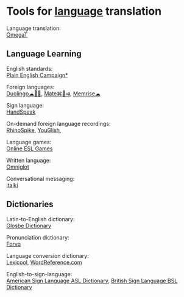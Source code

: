 
# Tools for [language](https://gainedin.site/language/) translation

Language translation:  
[OmegaT](https://omegat.org/)

## Language Learning

English standards:  
[Plain English Campaign*](https://www.plainenglish.co.uk/)

Foreign languages:  
[Duolingo☁🍎🤖](https://www.duolingo.com/),
[Mate⌘🍎⇉](https://gikken.co/mate-translate/),
[Memrise☁](https://www.memrise.com/)

Sign language:  
[HandSpeak](https://www.handspeak.com/)

On-demand foreign language recordings:  
[RhinoSpike](https://rhinospike.com/),
[YouGlish](https://youglish.com/),

Language games:  
[Online ESL Games](https://www.gamestolearnenglish.com/)

Written language:  
[Omniglot](https://www.omniglot.com/index.htm)

Conversational messaging:  
[italki](https://www.italki.com/)

## Dictionaries

Latin-to-English dictionary:  
[Glosbe Dictionary](https://glosbe.com/)

Pronunciation dictionary:  
[Forvo](https://forvo.com/)

Language conversion dictionary:  
[Lexicool](https://www.lexicool.com/),
[WordReference.com](https://www.wordreference.com/)

English-to-sign-language:  
[American Sign Language ASL Dictionary](https://www.signasl.org/),
[British Sign Language BSL Dictionary](https://www.signbsl.com/)
